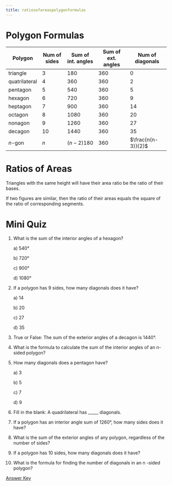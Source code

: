 ```yaml
---
title: ratiosofareaspolygonformulas
---
```


# Polygon Formulas

Polygon | Num of sides | Sum of int. angles | Sum of ext. angles | Num of diagonals
--- | --- | --- | --- | ---
triangle | 3 | 180 | 360 | 0
quatrilateral | 4 | 360 | 360 | 2
pentagon | 5 | 540 | 360 | 5
hexagon | 6 | 720 | 360 | 9
heptagon | 7 | 900 | 360 | 14
octagon | 8 | 1080 | 360 | 20
nonagon | 9 | 1260 | 360 | 27
decagon | 10 | 1440 | 360 | 35
$n$-gon | $n$ | $(n-2)180$ | 360 | $\frac{n(n-3)}{2}$

# Ratios of Areas

Triangles with the same height will have their area ratio be the ratio of their bases.

If two figures are similar, then the ratio of their areas equals the square of the ratio of corresponding segments.

# Mini Quiz

1. What is the sum of the interior angles of a hexagon?

    a) 540°

    b) 720°

    c) 900°

    d) 1080°

2. If a polygon has 9 sides, how many diagonals does it have?

    a) 14

    b) 20

    c) 27

    d) 35

3. True or False: The sum of the exterior angles of a decagon is 1440°.

4. What is the formula to calculate the sum of the interior angles of an n-sided polygon?

5. How many diagonals does a pentagon have?

    a) 3

    b) 5

    c) 7

    d) 9

6. Fill in the blank: A quadrilateral has _____ diagonals.

7. If a polygon has an interior angle sum of 1260°, how many sides does it have?

8. What is the sum of the exterior angles of any polygon, regardless of the number of sides?

9. If a polygon has 10 sides, how many diagonals does it have?

10. What is the formula for finding the number of diagonals in an  n -sided polygon?

[Answer Key](anskey.md)